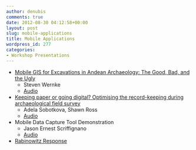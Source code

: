 ```yaml
---
author: denubis
comments: true
date: 2012-08-30 04:12:58+00:00
layout: post
slug: mobile-applications
title: Mobile Applications
wordpress_id: 277
categories:
- Workshop Presentations
---
```


* [Mobile GIS for Excavations in Andean Archaeology: The Good, Bad, and the Ugly](http://fedarch.org/slides/01_Mobile%20Apps/Wernke_MobApps2012.pdf) 
  * Steven Wernke
  * [Audio](http://fedarch.org/audio/1%20-%20MobApps%201%20-%20Wernke.mp3)
* [Keeping paper or going digital? Optimising the record-keeping during archaeological field survey](http://fedarch.org/slides/01_Mobile%20Apps/SobotkovaRoss_MobileApps.pdf)
  * Adela Sobotkova, Shawn Ross
  * [Audio](http://fedarch.org/audio/1%20-%20MobApps%202%20-%20SobotkovaRoss.mp3)
* Mobile Data Capture Tool Demonstration
  * Jason Ernest Scriffignano
  * [Audio](http://fedarch.org/audio/1%20-%20MobApps%203%20-%20Scriffignano.mp3)
* [Rabinowitz Response](http://fedarch.org/slides/01_Mobile%20Apps/Rabinowitz_MobileApp_Response.ppt)
